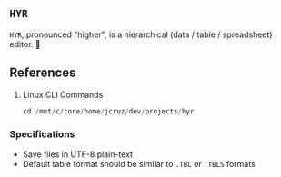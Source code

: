 

## `HYR`
`HYR`, pronounced "higher", is a hierarchical (data / table / spreadsheet) editor. :bear:

## References
1. Linux CLI Commands
   ```s
   cd /mnt/c/core/home/jcruz/dev/projects/hyr
   ```

### Specifications
- Save files in UTF-8 plain-text
- Default table format should be similar to `.TBL` or `.TBLS` formats


